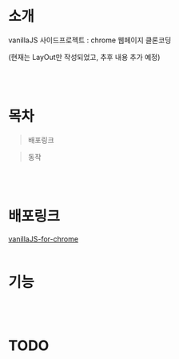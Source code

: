 # 소개

vanillaJS 사이드프로젝트 : chrome 웹페이지 클론코딩

(현재는 LayOut만 작성되었고, 추후 내용 추가 예정)

<br><br>

# 목차

> 배포링크

> 동작

<br><br>

# 배포링크

[vanillaJS-for-chrome](https://uzleem.github.io/vanillaJS-for-chrome/)
<br><br>

# 기능

<br><br>

# TODO

<br><br>
